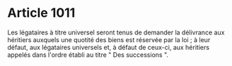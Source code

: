 # Article 1011

Les légataires à titre universel seront tenus de demander la délivrance aux héritiers auxquels une quotité des biens est réservée par la loi ; à leur défaut, aux légataires universels et, à défaut de ceux-ci, aux héritiers appelés dans l'ordre établi au titre " Des successions ".
